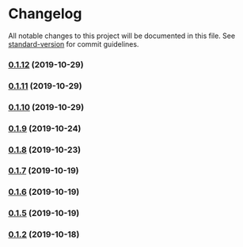 # Changelog

All notable changes to this project will be documented in this file. See [standard-version](https://github.com/conventional-changelog/standard-version) for commit guidelines.

### [0.1.12](https://github.com/yaplas/subscribe-me/compare/v0.1.11...v0.1.12) (2019-10-29)



### [0.1.11](https://github.com/yaplas/subscribe-me/compare/v0.1.10...v0.1.11) (2019-10-29)



### [0.1.10](https://github.com/yaplas/subscribe-me/compare/v0.1.9...v0.1.10) (2019-10-29)



### [0.1.9](https://github.com/yaplas/subscribe-me/compare/v0.1.8...v0.1.9) (2019-10-24)



### [0.1.8](https://github.com/yaplas/subscribe-me/compare/v0.1.7...v0.1.8) (2019-10-23)



### [0.1.7](https://github.com/yaplas/subscribe-me/compare/v0.1.6...v0.1.7) (2019-10-19)



### [0.1.6](https://github.com/yaplas/subscribe-me/compare/v0.1.5...v0.1.6) (2019-10-19)



### [0.1.5](https://github.com/yaplas/subscribe-me/compare/v0.1.4...v0.1.5) (2019-10-19)



### [0.1.2](https://github.com/yaplas/subscribe-me/compare/v0.1.1...v0.1.2) (2019-10-18)
